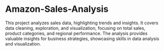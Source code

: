 # Amazon-Sales-Analysis
This project analyzes sales data, highlighting trends and insights. It covers data cleaning, exploration, and visualization, focusing on total sales, product categories, and regional performance. The analysis provides valuable insights for business strategies, showcasing skills in data analysis and visualization.
